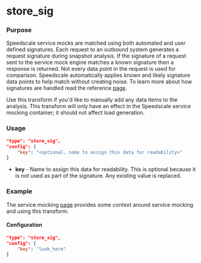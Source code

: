 # store_sig

### Purpose

Speedscale service mocks are matched using both automated and user defined signatures. Each request to an outbound system generates a request signature during snapshot analysis. If the signature of a request sent to the service mock engine matches a known signature then a response is returned. Not every data point in the request is used for comparison. Speedscale automatically applies known and likely signature data points to help match without creating noise. To learn more about how signatures are handled read the reference [page](../../mocks/signature.md).

Use this transform if you'd like to manually add any data items to the analysis. This transform will only have an effect in the Speedscale service mocking container; it should not affect load generation.

### Usage

```json
"type": "store_sig",
"config": {
    "key": "<optional, name to assign this data for readability>"
}
```

- **key** - Name to assign this data for readability. This is optional because it is not used as part of the signature. Any existing value is replaced.

### Example

The service mocking [page](../../concepts/service_mocking.md) provides some context around service mocking and using this transform.

#### Configuration

```json
"type": "store_sig",
"config": {
    "key": "look_here"
}
```
